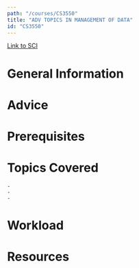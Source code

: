 ```yaml
---
path: "/courses/CS3550"
title: "ADV TOPICS IN MANAGEMENT OF DATA"
id: "CS3550"
---
```


[Link to SCI]("http://courses.sci.pitt.edu/courses/courses/view/CS-3550")

# General Information

# Advice

# Prerequisites

<!-- PREREQ_REPLACEMENT (Do not remove) -->

<!-- END PREREQ_REPLACEMENT (Do not remove) -->

# Topics Covered

    -
    -
    -

# Workload

<!-- TESTIMONIALS
# Testimonials
This gets replaced with Gatsby, its
data comes from Google Sheets for easier
editing!
-->

# Resources
